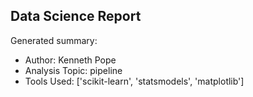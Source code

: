 ## Data Science Report

Generated summary:

- Author: Kenneth Pope
- Analysis Topic: pipeline
- Tools Used: ['scikit-learn', 'statsmodels', 'matplotlib']
